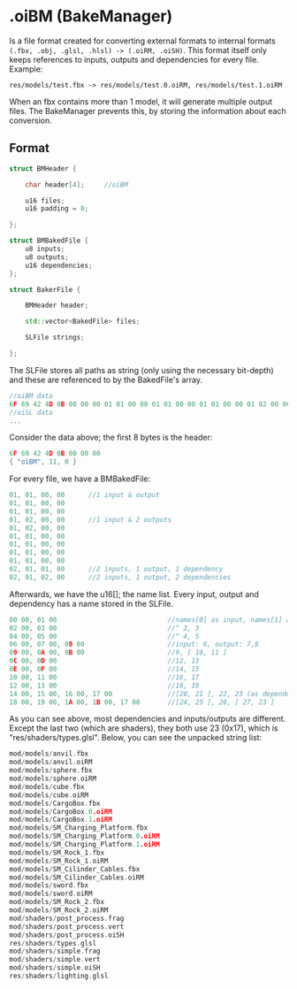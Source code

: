 # .oiBM (BakeManager)

Is a file format created for converting external formats to internal formats `(.fbx, .obj, .glsl, .hlsl) -> (.oiRM, .oiSH)`. This format itself only keeps references to inputs, outputs and dependencies for every file. Example:

```
res/models/test.fbx -> res/models/test.0.oiRM, res/models/test.1.oiRM
```

When an fbx contains more than 1 model, it will generate multiple output files. The BakeManager prevents this, by storing the information about each conversion.

## Format

```cpp
struct BMHeader {

	char header[4];		//oiBM

	u16 files;
	u16 padding = 0;

};

struct BMBakedFile {
	u8 inputs;
	u8 outputs;
	u16 dependencies;
};

struct BakerFile {

	BMHeader header;

	std::vector<BakedFile> files;

	SLFile strings;

};
```

The SLFile stores all paths as string (only using the necessary bit-depth) and these are referenced to by the BakedFile's array.

```cpp
//oiBM data
6F 69 42 4D 0B 00 00 00 01 01 00 00 01 01 00 00 01 01 00 00 01 02 00 00 01 02 00 00 01 01 00 00 01 01 00 00 01 01 00 00 01 01 00 00 02 01 01 00 02 01 02 00 00 00 01 00 02 00 03 00 04 00 05 00 06 00 07 00 08 00 09 00 0A 00 0B 00 0C 00 0D 00 0E 00 0F 00 10 00 11 00 12 00 13 00 14 00 15 00 16 00 17 00 18 00 19 00 1A 00 1B 00 17 00
//oiSL data
...
```

Consider the data above; the first 8 bytes is the header:

```cpp
6F 69 42 4D 0B 00 00 00
{ "oiBM", 11, 0 }
```

For every file, we have a BMBakedFile:

```cpp
01, 01, 00, 00 		//1 input & output
01, 01, 00, 00 
01, 01, 00, 00 
01, 02, 00, 00 		//1 input & 2 outputs
01, 02, 00, 00 
01, 01, 00, 00 
01, 01, 00, 00 
01, 01, 00, 00 
01, 01, 00, 00
02, 01, 01, 00 		//2 inputs, 1 output, 1 dependency
02, 01, 02, 00		//2 inputs, 1 output, 2 dependencies
```

Afterwards, we have the u16[]; the name list. Every input, output and dependency has a name stored in the SLFile.

```cpp
00 00, 01 00 							//names[0] as input, names[1] as output
02 00, 03 00 							//^ 2, 3
04 00, 05 00 							//^ 4, 5
06 00, 07 00, 08 00 					//input: 6, output: 7,8
09 00, 0A 00, 0B 00 					//9, [ 10, 11 ]
0C 00, 0D 00 							//12, 13
0E 00, 0F 00 							//14, 15
10 00, 11 00 							//16, 17
12 00, 13 00 							//18, 19
14 00, 15 00, 16 00, 17 00 				//[20, 21 ], 22, 23 (as dependency)
18 00, 19 00, 1A 00, 1B 00, 17 00		//[24, 25 ], 26, [ 27, 23 ]
```

As you can see above, most dependencies and inputs/outputs are different. Except the last two (which are shaders), they both use 23 (0x17), which is "res/shaders/types.glsl". Below, you can see the unpacked string list:

```cpp
mod/models/anvil.fbx
mod/models/anvil.oiRM
mod/models/sphere.fbx
mod/models/sphere.oiRM
mod/models/cube.fbx
mod/models/cube.oiRM
mod/models/CargoBox.fbx
mod/models/CargoBox.0.oiRM
mod/models/CargoBox.1.oiRM
mod/models/SM_Charging_Platform.fbx
mod/models/SM_Charging_Platform.0.oiRM
mod/models/SM_Charging_Platform.1.oiRM
mod/models/SM_Rock_1.fbx
mod/models/SM_Rock_1.oiRM
mod/models/SM_Cilinder_Cables.fbx
mod/models/SM_Cilinder_Cables.oiRM
mod/models/sword.fbx
mod/models/sword.oiRM
mod/models/SM_Rock_2.fbx
mod/models/SM_Rock_2.oiRM
mod/shaders/post_process.frag
mod/shaders/post_process.vert
mod/shaders/post_process.oiSH
res/shaders/types.glsl
mod/shaders/simple.frag
mod/shaders/simple.vert
mod/shaders/simple.oiSH
res/shaders/lighting.glsl
```